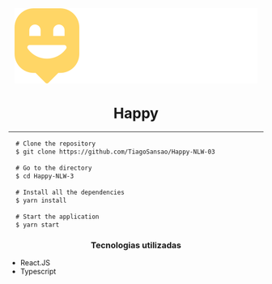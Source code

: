 </header>
  <div align="center" ><img src="./frontend/src/images/Logo.svg" alt="logo" /></div>
  <h1 align="center"> Happy </h1>
  </p>
  <hr/>
</header>
<main>

      # Clone the repository
      $ git clone https://github.com/TiagoSansao/Happy-NLW-03

      # Go to the directory
      $ cd Happy-NLW-3

      # Install all the dependencies
      $ yarn install

      # Start the application
      $ yarn start

  </div>
  <div id="tecnologias">
    <h3 align="center">Tecnologias utilizadas</h3>
    <ul>
      <li>React.JS</li>
      <li>Typescript</li>
    </ul>
  </div>
  

